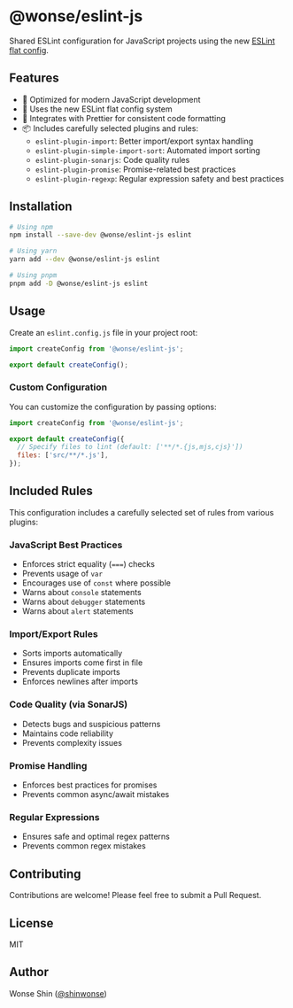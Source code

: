 # @wonse/eslint-js

Shared ESLint configuration for JavaScript projects using the new [ESLint flat config](https://eslint.org/docs/latest/use/configure/configuration-files-new).

## Features

- 🎯 Optimized for modern JavaScript development
- 🔄 Uses the new ESLint flat config system
- 🎨 Integrates with Prettier for consistent code formatting
- 📦 Includes carefully selected plugins and rules:
  - `eslint-plugin-import`: Better import/export syntax handling
  - `eslint-plugin-simple-import-sort`: Automated import sorting
  - `eslint-plugin-sonarjs`: Code quality rules
  - `eslint-plugin-promise`: Promise-related best practices
  - `eslint-plugin-regexp`: Regular expression safety and best practices

## Installation

```bash
# Using npm
npm install --save-dev @wonse/eslint-js eslint

# Using yarn
yarn add --dev @wonse/eslint-js eslint

# Using pnpm
pnpm add -D @wonse/eslint-js eslint
```

## Usage

Create an `eslint.config.js` file in your project root:

```js
import createConfig from '@wonse/eslint-js';

export default createConfig();
```

### Custom Configuration

You can customize the configuration by passing options:

```js
import createConfig from '@wonse/eslint-js';

export default createConfig({
  // Specify files to lint (default: ['**/*.{js,mjs,cjs}'])
  files: ['src/**/*.js'],
});
```

## Included Rules

This configuration includes a carefully selected set of rules from various plugins:

### JavaScript Best Practices

- Enforces strict equality (`===`) checks
- Prevents usage of `var`
- Encourages use of `const` where possible
- Warns about `console` statements
- Warns about `debugger` statements
- Warns about `alert` statements

### Import/Export Rules

- Sorts imports automatically
- Ensures imports come first in file
- Prevents duplicate imports
- Enforces newlines after imports

### Code Quality (via SonarJS)

- Detects bugs and suspicious patterns
- Maintains code reliability
- Prevents complexity issues

### Promise Handling

- Enforces best practices for promises
- Prevents common async/await mistakes

### Regular Expressions

- Ensures safe and optimal regex patterns
- Prevents common regex mistakes

## Contributing

Contributions are welcome! Please feel free to submit a Pull Request.

## License

MIT

## Author

Wonse Shin ([@shinwonse](https://github.com/shinwonse))
